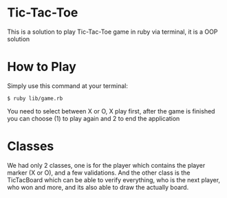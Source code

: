 # Tic-Tac-Toe

  This is a solution to play Tic-Tac-Toe game in ruby via terminal, it is a OOP solution

# How to Play

  Simply use this command at your terminal:
  ```
  $ ruby lib/game.rb
  ```

  You need to select between X or O, X play first, after the game is finished you can choose (1) to play again
  and 2 to end the application

# Classes

  We had only 2 classes, one is for the player which contains the player marker (X or O), and a few validations.
  And the other class is the TicTacBoard which can be able to verify everything, who is the next player, who won and more, and its also able to draw the actually board.